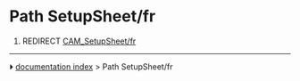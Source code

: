 # Path SetupSheet/fr
1.  REDIRECT [CAM_SetupSheet/fr](CAM_SetupSheet/fr.md)



---
⏵ [documentation index](../README.md) > Path SetupSheet/fr
